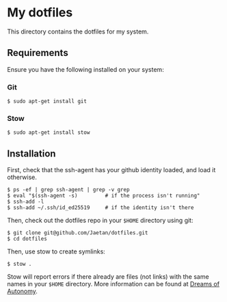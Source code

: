 # My dotfiles

This directory contains the dotfiles for my system.

## Requirements

Ensure you have the following installed on your system:

### Git

```
$ sudo apt-get install git
```

### Stow

```
$ sudo apt-get install stow
```

## Installation

First, check that the ssh-agent has your github identity loaded, and load it otherwise.

```
$ ps -ef | grep ssh-agent | grep -v grep
$ eval "$(ssh-agent -s)         # if the process isn't running"
$ ssh-add -l
$ ssh-add ~/.ssh/id_ed25519     # if the identity isn't there
```

Then, check out the dotfiles repo in your `$HOME` directory using git:

```
$ git clone git@github.com/Jaetan/dotfiles.git
$ cd dotfiles
```

Then, use stow to create symlinks:

```
$ stow .
```

Stow will report errors if there already are files (not links) with the same names in your `$HOME` directory.
More information can be found at [Dreams of Autonomy](https://www.youtube.com/watch?v=y6XCebnB9gs).
